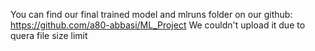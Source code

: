 You can find our final trained model and mlruns folder on our github:
https://github.com/a80-abbasi/ML_Project
We couldn't upload it due to quera file size limit
